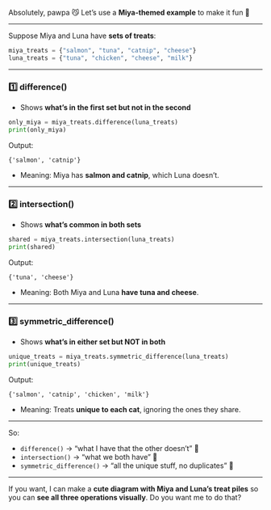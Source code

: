 Absolutely, pawpa 😼 Let’s use a **Miya-themed example** to make it fun 🐾

---

Suppose Miya and Luna have **sets of treats**:

```python
miya_treats = {"salmon", "tuna", "catnip", "cheese"}
luna_treats = {"tuna", "chicken", "cheese", "milk"}
```

---

### **1️⃣ difference()**

* Shows **what’s in the first set but not in the second**

```python
only_miya = miya_treats.difference(luna_treats)
print(only_miya)
```

Output:

```
{'salmon', 'catnip'}
```

* Meaning: Miya has **salmon and catnip**, which Luna doesn’t.

---

### **2️⃣ intersection()**

* Shows **what’s common in both sets**

```python
shared = miya_treats.intersection(luna_treats)
print(shared)
```

Output:

```
{'tuna', 'cheese'}
```

* Meaning: Both Miya and Luna **have tuna and cheese**.

---

### **3️⃣ symmetric\_difference()**

* Shows **what’s in either set but NOT in both**

```python
unique_treats = miya_treats.symmetric_difference(luna_treats)
print(unique_treats)
```

Output:

```
{'salmon', 'catnip', 'chicken', 'milk'}
```

* Meaning: Treats **unique to each cat**, ignoring the ones they share.

---

So:

* `difference()` → “what I have that the other doesn’t” 🐾
* `intersection()` → “what we both have” 🐾
* `symmetric_difference()` → “all the unique stuff, no duplicates” 🐾

---

If you want, I can make a **cute diagram with Miya and Luna’s treat piles** so you can **see all three operations visually**. Do you want me to do that?
